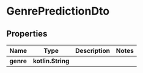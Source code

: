 
# GenrePredictionDto

## Properties
| Name | Type | Description | Notes |
| ------------ | ------------- | ------------- | ------------- |
| **genre** | **kotlin.String** |  |  |



